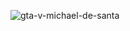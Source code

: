 ![gta-v-michael-de-santa](https://github.com/DeSanta28/DeSanta28.github.io/assets/149358754/f4fe3f55-95a9-4707-97c4-bb193b5f3dc0)

